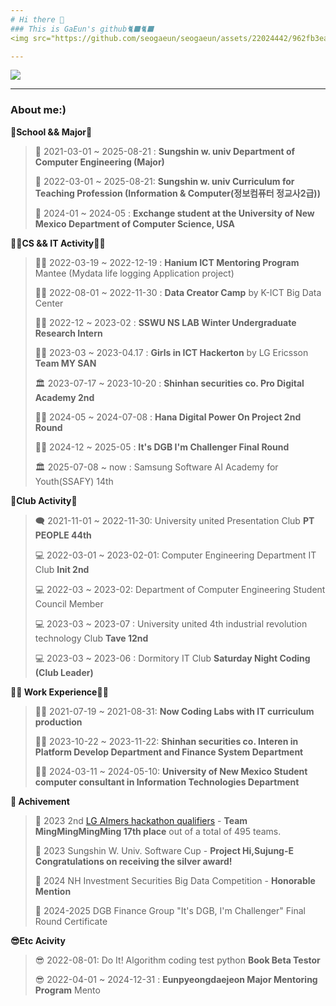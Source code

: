 ```yaml
---
# Hi there 👋
### This is GaEun's github🐈‍⬛🐈‍⬛
<img src="https://github.com/seogaeun/seogaeun/assets/22024442/962fb3ea-ae23-4cf3-8260-706d9c182632" alt="미니언즈" width="100%">

---
```


<img src="https://img.shields.io/badge/Banana-000000?style=for-the-badge&logo=gamebanana&logoColor=#FCEF40">

---

### About me:)

**🏫School && Major🏫**

> 🏫 2021-03-01 ~ 2025-08-21 : **Sungshin w. univ Department of Computer Engineering (Major)**
> 
> 🏫 2022-03-01 ~ 2025-08-21: **Sungshin w. univ Curriculum for Teaching Profession (Information & Computer(정보컴퓨터 정교사2급))**
>
> 🏫 2024-01 ~ 2024-05 : **Exchange student at the University of New Mexico Department of Computer Science, USA**


**👩‍💻CS && IT Activity👩‍💻**
>
>👩‍💻 2022-03-19 ~ 2022-12-19 : **Hanium ICT Mentoring Program** Mantee (Mydata life logging Application project)
>
>👩‍💻 2022-08-01 ~ 2022-11-30 : **Data Creator Camp** by K-ICT Big Data Center
>
>👩‍💻 2022-12 ~ 2023-02 : **SSWU NS LAB Winter Undergraduate Research Intern**
>
>👩‍💻 2023-03 ~ 2023-04.17 : **Girls in ICT Hackerton** by LG Ericsson **Team MY SAN**
>
>🏛 2023-07-17 ~ 2023-10-20 : **Shinhan securities co. Pro Digital Academy 2nd**
>
>👩‍💻 2024-05 ~ 2024-07-08 : **Hana Digital Power On Project 2nd Round**
>
>👩‍💻 2024-12 ~ 2025-05 : **It's DGB I'm Challenger Final Round**
>
>🏛 2025-07-08 ~ now : Samsung Software AI Academy for Youth(SSAFY) 14th



**🔭Club Activity🔭**

>🗨️ 2021-11-01 ~ 2022-11-30: University united Presentation Club **PT PEOPLE 44th**
>
>💻 2022-03-01 ~ 2023-02-01: Computer Engineering Department IT Club **Init 2nd**
>
>💻 2022-03 ~ 2023-02:  Department of Computer Engineering Student Council Member
>
>💻 2023-03 ~ 2023-07 : University united 4th industrial revolution technology Club **Tave 12nd**
>
>💻 2023-03 ~ 2023-06 : Dormitory IT Club **Saturday Night Coding (Club Leader)**
>


**🤵‍♀️ Work Experience🤵‍♀️**

>🤵‍♀️ 2021-07-19 ~ 2021-08-31: **Now Coding Labs with IT curriculum production**
>
>🤵‍♀️ 2023-10-22 ~ 2023-11-22: **Shinhan securities co. Interen in Platform Develop Department and Finance System Department**
>
>🤵‍♀️ 2024-03-11 ~ 2024-05-10: **University of New Mexico Student computer consultant in Information Technologies Department**
>



**🏅 Achivement**

> 🏅 2023 2nd [LG AImers hackathon qualifiers](https://dacon.io/competitions/official/236055/overview/description) - **Team MingMingMingMing 17th place** out of a total of 495 teams.
> 
> 🏅 2023 Sungshin W. Univ. Software Cup - **Project Hi,Sujung-E Congratulations on receiving the silver award!** 
>
> 🏅 2024 NH Investment Securities Big Data Competition - **Honorable Mention**
> 
> 🏅 2024-2025 DGB Finance Group "It's DGB, I'm Challenger" Final Round Certificate




**😎Etc Acivity**
> 😎 2022-08-01: Do It! Algorithm coding test python **Book Beta Testor**
> 
> 😎 2022-04-01 ~ 2024-12-31 : **Eunpyeongdaejeon Major Mentoring Program** Mento
> 
<!--
### I'm interested in...
<img src="https://img.shields.io/badge/C++-000000?style=for-the-badge&logo=cplusplus&logoColor=white"> <img src="https://img.shields.io/badge/awesomelists-000000?style=for-the-badge&logo=awesomelists&logoColor=white"> <img src="https://img.shields.io/badge/Buger-000000?style=for-the-badge&logo=burgerking&logoColor=white"> <img src="https://img.shields.io/badge/android-000000?style=for-the-badge&logo=android&logoColor=white"> <img src="https://img.shields.io/badge/amazonaws-000000?style=for-the-badge&logo=amazonaws&logoColor=white"> <img src="https://img.shields.io/badge/about me-000000?style=for-the-badge&logo=aboutdotme&logoColor=white"> <img src="https://img.shields.io/badge/docker-000000?style=for-the-badge&logo=docker&logoColor=white"> <img src="https://img.shields.io/badge/expo-000000?style=for-the-badge&logo=expo&logoColor=white"> <img src="https://img.shields.io/badge/express-000000?style=for-the-badge&logo=express&logoColor=white"> <img src="https://img.shields.io/badge/figma-000000?style=for-the-badge&logo=figma&logoColor=white"> <img src="https://img.shields.io/badge/flutter-000000?style=for-the-badge&logo=flutter&logoColor=white"> <img src="https://img.shields.io/badge/aboutdotme-000000?style=for-the-badge&logo=aboutdotme&logoColor=white"> <img src="https://img.shields.io/badge/aboutdotme-000000?style=for-the-badge&logo=aboutdotme&logoColor=white"> <img src="https://img.shields.io/badge/aboutdotme-000000?style=for-the-badge&logo=aboutdotme&logoColor=white"> <img src="https://img.shields.io/badge/buymeacoffee-000000?style=for-the-badge&logo=buymeacoffee&logoColor=white"> 
-->

<!--
**seogaeun/seogaeun** is a ✨ _special_ ✨ repository because its `README.md` (this file) appears on your GitHub profile.

Here are some ideas to get you started:

🔭 I’m currently working on ...
- 🌱 I’m currently learning ...
- 👯 I’m looking to collaborate on ...
- 🤔 I’m looking for help with ...
- 💬 Ask me about ...
- 📫 How to reach me: ...
- 😄 Pronouns: ...
- ⚡ Fun fact: ...
-->

